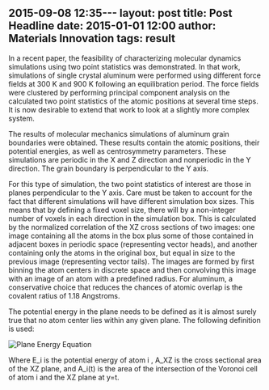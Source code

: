 2015-09-08 12:35---
layout:     	post
title:      	Post Headline
date:       	2015-01-01 12:00
author:     	Materials Innovation
tags:         result
---

In a recent paper, the feasibility of characterizing molecular dynamics simulations using two point statistics was demonstrated. In that work, simulations of single crystal aluminum were performed using different force fields at 300 K and 900 K following an equilibration period. The force fields were clustered by performing principal component analysis on the calculated two point statistics of the atomic positions at several time steps. It is now desirable to extend that work to look at a slightly more complex system. 

The results of molecular mechanics simulations of aluminum grain boundaries were obtained. These results contain the atomic positions, their potential energies, as well as centrosymmetry parameters. These simulations are periodic in the X and Z direction and nonperiodic in the Y direction. The grain boundary is perpendicular to the Y axis.

For this type of simulation, the two point statistics of interest are those in planes perpendicular to the Y axis.  Care must be taken to account for the fact that different simulations will have different simulation box sizes. This means that by defining a fixed voxel size, there will by a non-integer number of voxels in each direction in the simulation box. This is calculated by the normalized correlation of the XZ cross sections of two images: one image containing all the atoms in the box  plus some of those contained in adjacent boxes in periodic space (representing vector heads), and another containing only the atoms in the original box, but equal in size to the previous image (representing vector tails). The images are formed by first binning the atom centers in discrete space and then convolving this image with an image of an atom with a predefined radius. For aluminum, a conservative choice that reduces the chances of atomic overlap is the covalent ratius of 1.18 Angstroms.

The potential energy in the plane needs to be defined as it is almost surely true that no atom center lies within any given plane. The following definition is used:


![Plane Energy Equation](http://jagomberg.github.io/testproject/img/energyeqn.png)



Where E_i is the potential energy of atom i , A_XZ is the cross sectional area of the XZ plane, and A_i(t) is the area of the intersection of the Voronoi cell of atom i and the XZ plane at y=t.
